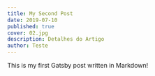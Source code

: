 ```yaml
---
title: My Second Post
date: 2019-07-10
published: true
cover: 02.jpg
description: Detalhes do Artigo
author: Teste
---
```


This is my first Gatsby post written in Markdown!
